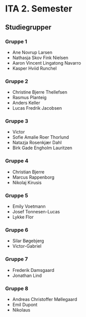 # ITA 2. Semester



## Studiegrupper



### Gruppe 1

- Ane Novrup Larsen
- Nathasja Skov Fink Nielsen
- Aaron Vincent Lingatong Navarro
- Kasper Hviid Runchel



### Gruppe 2

- Christine Bjerre Thellefsen
- Rasmus Planteig
- Anders Keller
- Lucas Fredrik Jacobsen



### Gruppe 3

- Victor
- Sofie Amalie Roer Thorlund
- Natazja Rosenkjær Dahl
- Birk Gade Engholm Lauritzen



### Gruppe 4

- Christian Bjerre
- Marcus Rappenborg
- Nikolaj Kirusis



### Gruppe 5

- Emily Voetmann
- Josef Tonnesen-Lucas
- Lykke Flor



### Gruppe 6

- Silar Bøgebjerg
- Victor-Gabriel



### Gruppe 7

- Frederik Damsgaard
- Jonathan Lind



### Gruppe 8

- Andreas Christoffer Møllegaard
- Emil Dupont
- Nikolaus

 

<!--

### Mangler

- Abel
- Adam fordsmand
- Mathias
- Marc

-->
